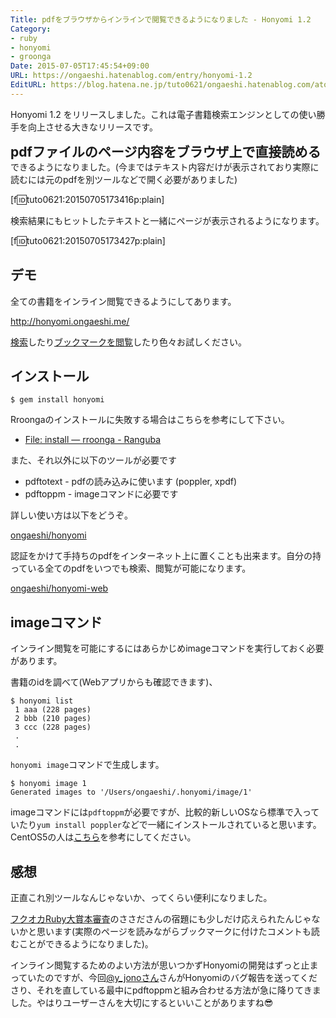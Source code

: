 ```yaml
---
Title: pdfをブラウザからインラインで閲覧できるようになりました - Honyomi 1.2
Category:
- ruby
- honyomi
- groonga
Date: 2015-07-05T17:45:54+09:00
URL: https://ongaeshi.hatenablog.com/entry/honyomi-1.2
EditURL: https://blog.hatena.ne.jp/tuto0621/ongaeshi.hatenablog.com/atom/entry/8454420450100304517
---
```


Honyomi 1.2 をリリースしました。これは電子書籍検索エンジンとしての使い勝手を向上させる大きなリリースです。

<b><span style="font-size: 150%">pdfファイルのページ内容をブラウザ上で直接読める</span></b>できるようになりました。(今まではテキスト内容だけが表示されており実際に読むには元のpdfを別ツールなどで開く必要がありました)

[f:id:tuto0621:20150705173416p:plain]

検索結果にもヒットしたテキストと一緒にページが表示されるようになります。

[f:id:tuto0621:20150705173427p:plain]

## デモ
全ての書籍をインライン閲覧できるようにしてあります。

http://honyomi.ongaeshi.me/

[検索](http://honyomi.ongaeshi.me/?query=bisect)したり[ブックマークを閲覧](http://honyomi.ongaeshi.me/?b=1)したり色々お試しください。

## インストール

    $ gem install honyomi

Rroongaのインストールに失敗する場合はこちらを参考にして下さい。

* [File: install — rroonga - Ranguba](http://ranguba.org/rroonga/ja/file.install.html)

また、それ以外に以下のツールが必要です

* pdftotext - pdfの読み込みに使います (poppler, xpdf)
* pdftoppm - imageコマンドに必要です

詳しい使い方は以下をどうぞ。

[ongaeshi/honyomi](https://github.com/ongaeshi/honyomi)

認証をかけて手持ちのpdfをインターネット上に置くことも出来ます。自分の持っている全てのpdfをいつでも検索、閲覧が可能になります。

[ongaeshi/honyomi-web](https://github.com/ongaeshi/honyomi-web)

## imageコマンド

インライン閲覧を可能にするにはあらかじめimageコマンドを実行しておく必要があります。

書籍のidを調べて(Webアプリからも確認できます)、

```
$ honyomi list
 1 aaa (228 pages)
 2 bbb (210 pages)
 3 ccc (228 pages)
 .
 .
```

`honyomi image`コマンドで生成します。

```
$ honyomi image 1
Generated images to '/Users/ongaeshi/.honyomi/image/1'
```

imageコマンドには`pdftoppm`が必要ですが、比較的新しいOSなら標準で入っていたり`yum install poppler`などで一緒にインストールされていると思います。CentOS5の人は[こちら](http://qiita.com/ongaeshi/items/e7ef572a1774c926d05d)を参考にしてください。

## 感想
正直これ別ツールなんじゃないか、ってくらい便利になりました。

[フクオカRuby大賞本審査](http://ongaeshi.hatenablog.com/entry/fukuoka-ruby-07)のささださんの宿題にも少しだけ応えられたんじゃないかと思います(実際のページを読みながらブックマークに付けたコメントも読むことができるようになりました)。

インライン閲覧するためのよい方法が思いつかずHonyomiの開発はずっと止まっていたのですが、今回[@y_jonoさん](https://twitter.com/y_jono)さんがHonyomiのバグ報告を送ってくださり、それを直している最中にpdftoppmと組み合わせる方法が急に降りてきました。やはりユーザーさんを大切にするといいことがありますね😎




